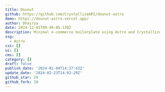 ```yaml
---
title: Dounut
github: https://github.com/CrystallizeAPI/dounut-astro
demo: https://dounut-astro.vercel.app/
author: Dhairya
date: 2024-12-01T09:49:05.130Z
description: Minimal e-commerce boilerplate using Astro and Crystallize.
ssg:
  - Astro
css: []
ui: []
cms: []
category: []
draft: false
publish_date: '2024-01-04T14:37:43Z'
update_date: '2024-02-23T14:02:29Z'
github_star: 29
github_fork: 28
---
```

